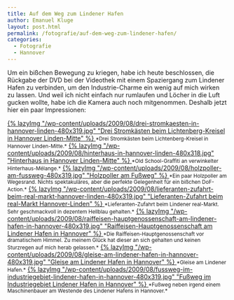 ```yaml
---
title: Auf dem Weg zum Lindener Hafen
author: Emanuel Kluge
layout: post.html
permalink: /fotografie/auf-dem-weg-zum-lindener-hafen/
categories:
  - Fotografie
  - Hannover
---
```


Um ein bißchen Bewegung zu kriegen, habe ich heute beschlossen, die Rückgabe der DVD bei der Videothek mit einem Spaziergang zum Lindener Hafen zu verbinden, um den Industrie-Charme ein wenig auf mich wirken zu lassen. Und weil ich nicht einfach nur rumlaufen und Löcher in die Luft gucken wollte, habe ich die Kamera auch noch mitgenommen. Deshalb jetzt hier ein paar Impressionen:

<a href="{{ site.cdnurl }}wp-content/uploads/2009/08/drei-stromkaesten-in-hannover-linden.jpg" rel="lightbox">
  {% lazyImg "/wp-content/uploads/2009/08/drei-stromkaesten-in-hannover-linden-480x319.jpg" "Drei Stromkästen beim Lichtenberg-Kreisel in Hannover Linden-Mitte" %}
</a>  
<small>*Drei Stromkästen beim Lichtenberg-Kreisel in Hannover Linden-Mitte.*</small>

<a href="{{ site.cdnurl }}wp-content/uploads/2009/08/hinterhaus-in-hannover-linden.jpg" rel="lightbox">
  {% lazyImg "/wp-content/uploads/2009/08/hinterhaus-in-hannover-linden-480x318.jpg" "Hinterhaus in Hannover Linden-Mitte" %}
</a>  
<small>*Old School-Graffiti an verwinkelter Hinterhaus-Mélange.*</small>

<a href="{{ site.cdnurl }}wp-content/uploads/2009/08/holzpoller-am-fussweg.jpg" rel="lightbox">
  {% lazyImg "/wp-content/uploads/2009/08/holzpoller-am-fussweg-480x319.jpg" "Holzpoller am Fußweg" %}
</a>  
<small>*Ein paar Holzpoller am Wegesrand. Nichts spektakuläres, aber die perfekte Gelegenheit für ein bißchen DoF-Action.*</small>

<a href="{{ site.cdnurl }}wp-content/uploads/2009/08/lieferanten-zufahrt-beim-real-markt-hannover-linden.jpg" rel="lightbox">
  {% lazyImg "/wp-content/uploads/2009/08/lieferanten-zufahrt-beim-real-markt-hannover-linden-480x319.jpg" "Lieferanten-Zufahrt beim real-Markt Hannover-Linden" %}
</a>  
<small>*Lieferanten-Zufahrt beim Lindener real-Markt. Sehr geschmackvoll in dezentem Hellblau gehalten.*</small>

<a href="{{ site.cdnurl }}wp-content/uploads/2009/08/raiffeisen-hauptgenossenschaft-am-lindener-hafen-in-hannover.jpg" rel="lightbox">
  {% lazyImg "/wp-content/uploads/2009/08/raiffeisen-hauptgenossenschaft-am-lindener-hafen-in-hannover-480x319.jpg" "Raiffeisen-Hauptgenossenschaft am Lindener Hafen in Hannover" %}
</a>  
<small>*Die Raiffeisen-Hauptgenossenschaft vor dramatischem Himmel. Zu meinem Glück hat dieser an sich gehalten und keinen Sturzregen auf mich herab gelassen.*</small>

<a href="{{ site.cdnurl }}wp-content/uploads/2009/08/gleise-am-lindener-hafen-in-hannover.jpg" rel="lightbox">
  {% lazyImg "/wp-content/uploads/2009/08/gleise-am-lindener-hafen-in-hannover-480x319.jpg" "Gleise am Lindener Hafen in Hannover" %}
</a>  
<small>*Gleise am Lindener Hafen.*</small>

<a href="{{ site.cdnurl }}wp-content/uploads/2009/08/fussweg-im-industriegebiet-lindener-hafen-in-hannover.jpg" rel="lightbox">
  {% lazyImg "/wp-content/uploads/2009/08/fussweg-im-industriegebiet-lindener-hafen-in-hannover-480x319.jpg" "Fußweg im Industriegebiet Lindener Hafen in Hannover" %}
</a>  
<small>*Fußweg neben irgend einem Maschinenbauer am Westende des Lindener Hafens in Hannover.*</small>
